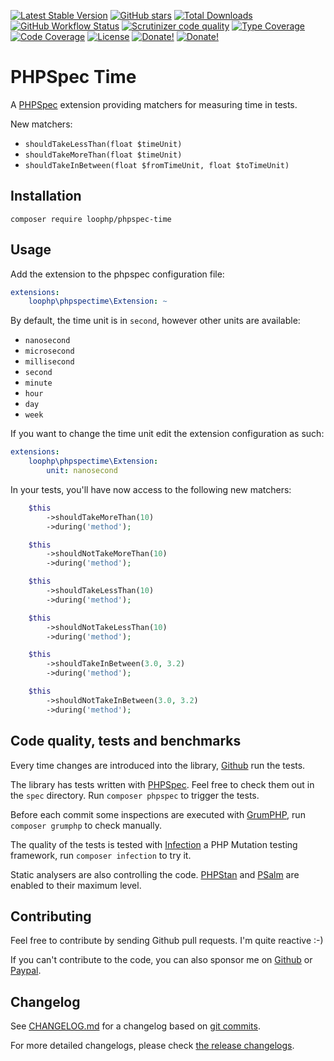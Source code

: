 [![Latest Stable Version][latest stable version]][packagist]
 [![GitHub stars][github stars]][packagist]
 [![Total Downloads][total downloads]][packagist]
 [![GitHub Workflow Status][github workflow status]][github actions]
 [![Scrutinizer code quality][code quality]][code quality link]
 [![Type Coverage][type coverage]][sheperd type coverage]
 [![Code Coverage][code coverage]][code quality link]
 [![License][license]][packagist]
 [![Donate!][donate github]][github sponsor]
 [![Donate!][donate paypal]][paypal sponsor]

# PHPSpec Time

A [PHPSpec][phpspec] extension providing matchers for measuring time in tests.

New matchers:

* `shouldTakeLessThan(float $timeUnit)`
* `shouldTakeMoreThan(float $timeUnit)`
* `shouldTakeInBetween(float $fromTimeUnit, float $toTimeUnit)`

## Installation

`composer require loophp/phpspec-time`

## Usage

Add the extension to the phpspec configuration file:

```yaml
extensions:
    loophp\phpspectime\Extension: ~
```

By default, the time unit is in `second`, however other units are available:

* `nanosecond`
* `microsecond`
* `millisecond`
* `second`
* `minute`
* `hour`
* `day`
* `week`

If you want to change the time unit edit the extension configuration as such:

```yaml
extensions:
    loophp\phpspectime\Extension:
        unit: nanosecond
```

In your tests, you'll have now access to the following new matchers:

```php
    $this
        ->shouldTakeMoreThan(10)
        ->during('method');

    $this
        ->shouldNotTakeMoreThan(10)
        ->during('method');

    $this
        ->shouldTakeLessThan(10)
        ->during('method');

    $this
        ->shouldNotTakeLessThan(10)
        ->during('method');

    $this
        ->shouldTakeInBetween(3.0, 3.2)
        ->during('method');

    $this
        ->shouldNotTakeInBetween(3.0, 3.2)
        ->during('method');
```

## Code quality, tests and benchmarks

Every time changes are introduced into the library, [Github][github actions] run the
tests.

The library has tests written with [PHPSpec][phpspec].
Feel free to check them out in the `spec` directory. Run `composer phpspec` to trigger the tests.

Before each commit some inspections are executed with [GrumPHP][grumphp],
run `composer grumphp` to check manually.

The quality of the tests is tested with [Infection][infection] a PHP Mutation testing
framework,  run `composer infection` to try it.

Static analysers are also controlling the code. [PHPStan][phpstan] and
[PSalm][psalm] are enabled to their maximum level.

## Contributing

Feel free to contribute by sending Github pull requests. I'm quite reactive :-)

If you can't contribute to the code, you can also sponsor me on [Github][github sponsor] or [Paypal][paypal sponsor].

## Changelog

See [CHANGELOG.md][changelog-md] for a changelog based on [git commits][git-commits].

For more detailed changelogs, please check [the release changelogs][changelog-releases].

[latest stable version]: https://img.shields.io/packagist/v/loophp/phpspec-time.svg?style=flat-square
[packagist]: https://packagist.org/packages/loophp/phpspec-time

[github stars]: https://img.shields.io/github/stars/loophp/phpspec-time.svg?style=flat-square

[total downloads]: https://img.shields.io/packagist/dt/loophp/phpspec-time.svg?style=flat-square

[github workflow status]: https://img.shields.io/github/workflow/status/loophp/phpspec-time/Continuous%20Integration?style=flat-square
[github actions]: https://github.com/loophp/phpspec-time/actions

[code quality]: https://img.shields.io/scrutinizer/quality/g/loophp/phpspec-time/master.svg?style=flat-square
[code quality link]: https://scrutinizer-ci.com/g/loophp/phpspec-time/?branch=master

[type coverage]: https://shepherd.dev/github/loophp/phpspec-time/coverage.svg
[sheperd type coverage]: https://shepherd.dev/github/loophp/phpspec-time

[code coverage]: https://img.shields.io/scrutinizer/coverage/g/loophp/phpspec-time/master.svg?style=flat-square
[code quality link]: https://img.shields.io/scrutinizer/quality/g/loophp/phpspec-time/master.svg?style=flat-square

[license]: https://img.shields.io/packagist/l/loophp/phpspec-time.svg?style=flat-square

[donate github]: https://img.shields.io/badge/Sponsor-Github-brightgreen.svg?style=flat-square
[github sponsor]: https://github.com/sponsors/drupol

[donate paypal]: https://img.shields.io/badge/Sponsor-Paypal-brightgreen.svg?style=flat-square
[paypal sponsor]: https://www.paypal.me/drupol

[phpspec]: http://www.phpspec.net/
[grumphp]: https://github.com/phpro/grumphp
[infection]: https://github.com/infection/infection
[phpstan]: https://github.com/phpstan/phpstan
[psalm]: https://github.com/vimeo/psalm
[changelog-md]: https://github.com/loophp/phpspec-time/blob/master/CHANGELOG.md
[git-commits]: https://github.com/loophp/phpspec-time/commits/master
[changelog-releases]: https://github.com/loophp/phpspec-time/releases
